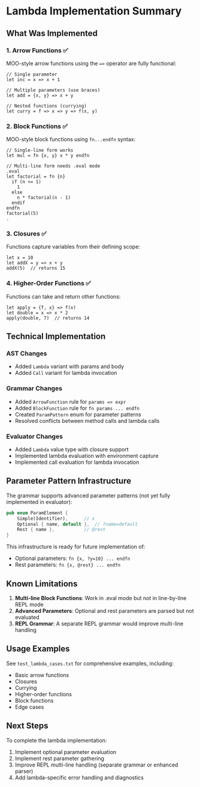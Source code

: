 # Lambda Implementation Summary

## What Was Implemented

### 1. Arrow Functions ✅
MOO-style arrow functions using the `=>` operator are fully functional:

```echo
// Single parameter
let inc = x => x + 1

// Multiple parameters (use braces)
let add = {x, y} => x + y

// Nested functions (currying)
let curry = f => x => y => f(x, y)
```

### 2. Block Functions ✅ 
MOO-style block functions using `fn...endfn` syntax:

```echo
// Single-line form works
let mul = fn {x, y} x * y endfn

// Multi-line form needs .eval mode
.eval
let factorial = fn {n}
  if (n <= 1)
    1
  else
    n * factorial(n - 1)
  endif
endfn
factorial(5)
.
```

### 3. Closures ✅
Functions capture variables from their defining scope:

```echo
let x = 10
let addX = y => x + y
addX(5)  // returns 15
```

### 4. Higher-Order Functions ✅
Functions can take and return other functions:

```echo
let apply = {f, x} => f(x)
let double = x => x * 2
apply(double, 7)  // returns 14
```

## Technical Implementation

### AST Changes
- Added `Lambda` variant with params and body
- Added `Call` variant for lambda invocation

### Grammar Changes
- Added `ArrowFunction` rule for `params => expr`
- Added `BlockFunction` rule for `fn params ... endfn`
- Created `ParamPattern` enum for parameter patterns
- Resolved conflicts between method calls and lambda calls

### Evaluator Changes
- Added `Lambda` value type with closure support
- Implemented lambda evaluation with environment capture
- Implemented call evaluation for lambda invocation

## Parameter Pattern Infrastructure

The grammar supports advanced parameter patterns (not yet fully implemented in evaluator):

```rust
pub enum ParamElement {
    Simple(Identifier),      // x
    Optional { name, default },  // ?name=default
    Rest { name },           // @rest
}
```

This infrastructure is ready for future implementation of:
- Optional parameters: `fn {x, ?y=10} ... endfn`
- Rest parameters: `fn {x, @rest} ... endfn`

## Known Limitations

1. **Multi-line Block Functions**: Work in .eval mode but not in line-by-line REPL mode
2. **Advanced Parameters**: Optional and rest parameters are parsed but not evaluated
3. **REPL Grammar**: A separate REPL grammar would improve multi-line handling

## Usage Examples

See `test_lambda_cases.txt` for comprehensive examples, including:
- Basic arrow functions
- Closures
- Currying
- Higher-order functions
- Block functions
- Edge cases

## Next Steps

To complete the lambda implementation:
1. Implement optional parameter evaluation
2. Implement rest parameter gathering
3. Improve REPL multi-line handling (separate grammar or enhanced parser)
4. Add lambda-specific error handling and diagnostics